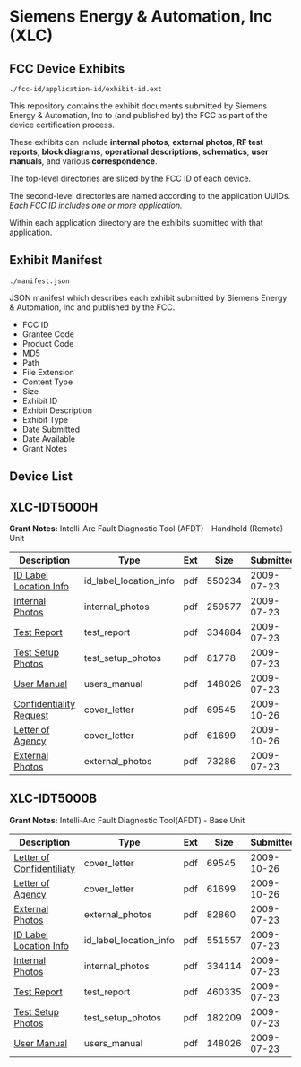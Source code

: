 # Siemens Energy & Automation, Inc (XLC)
## FCC Device Exhibits

```
./fcc-id/application-id/exhibit-id.ext
```

This repository contains the exhibit documents submitted by Siemens Energy & Automation, Inc to (and published by) the FCC as part of the device certification process.

These exhibits can include **internal photos**, **external photos**, **RF test reports**, **block diagrams**, **operational descriptions**, **schematics**, **user manuals**, and various **correspondence**.

The top-level directories are sliced by the FCC ID of each device.

The second-level directories are named according to the application UUIDs. *Each FCC ID includes one or more application.*

Within each application directory are the exhibits submitted with that application. 

## Exhibit Manifest

```
./manifest.json
```

JSON manifest which describes each exhibit submitted by Siemens Energy & Automation, Inc and published by the FCC.

- FCC ID
- Grantee Code
- Product Code
- MD5
- Path
- File Extension
- Content Type
- Size
- Exhibit ID
- Exhibit Description
- Exhibit Type
- Date Submitted
- Date Available
- Grant Notes

## Device List
## XLC-IDT5000H
**Grant Notes:** Intelli-Arc Fault Diagnostic Tool (AFDT) - Handheld (Remote) Unit

| Description | Type | Ext | Size | Submitted | Available |
| ----------- | ---- | --- | ---- | --------- | --------- |
| [ID Label Location Info](XLC-IDT5000H/11d58ed3e115cbf876902ddd599d3fb2/1143875.pdf) | id_label_location_info | pdf | 550234 | 2009-07-23 | 2009-07-23 |
| [Internal Photos](XLC-IDT5000H/11d58ed3e115cbf876902ddd599d3fb2/1143876.pdf) | internal_photos | pdf | 259577 | 2009-07-23 | 2009-07-23 |
| [Test Report](XLC-IDT5000H/11d58ed3e115cbf876902ddd599d3fb2/1143879.pdf) | test_report | pdf | 334884 | 2009-07-23 | 2009-07-23 |
| [Test Setup Photos](XLC-IDT5000H/11d58ed3e115cbf876902ddd599d3fb2/1143880.pdf) | test_setup_photos | pdf | 81778 | 2009-07-23 | 2009-07-23 |
| [User Manual](XLC-IDT5000H/11d58ed3e115cbf876902ddd599d3fb2/1143859.pdf) | users_manual | pdf | 148026 | 2009-07-23 | 2009-07-23 |
| [Confidentiality Request](XLC-IDT5000H/11d58ed3e115cbf876902ddd599d3fb2/1188877.pdf) | cover_letter | pdf | 69545 | 2009-10-26 | 2009-07-23 |
| [Letter of Agency](XLC-IDT5000H/11d58ed3e115cbf876902ddd599d3fb2/1188878.pdf) | cover_letter | pdf | 61699 | 2009-10-26 | 2009-07-23 |
| [External Photos](XLC-IDT5000H/11d58ed3e115cbf876902ddd599d3fb2/1143874.pdf) | external_photos | pdf | 73286 | 2009-07-23 | 2009-07-23 |
## XLC-IDT5000B
**Grant Notes:** Intelli-Arc Fault Diagnostic Tool(AFDT) - Base Unit

| Description | Type | Ext | Size | Submitted | Available |
| ----------- | ---- | --- | ---- | --------- | --------- |
| [Letter of Confidentiliaty](XLC-IDT5000B/6e7af6c7a69ef4797cb244ddcb5250d0/1188877.pdf) | cover_letter | pdf | 69545 | 2009-10-26 | 2009-07-23 |
| [Letter of Agency](XLC-IDT5000B/6e7af6c7a69ef4797cb244ddcb5250d0/1188878.pdf) | cover_letter | pdf | 61699 | 2009-10-26 | 2009-07-23 |
| [External Photos](XLC-IDT5000B/6e7af6c7a69ef4797cb244ddcb5250d0/1143852.pdf) | external_photos | pdf | 82860 | 2009-07-23 | 2009-07-23 |
| [ID Label Location Info](XLC-IDT5000B/6e7af6c7a69ef4797cb244ddcb5250d0/1143853.pdf) | id_label_location_info | pdf | 551557 | 2009-07-23 | 2009-07-23 |
| [Internal Photos](XLC-IDT5000B/6e7af6c7a69ef4797cb244ddcb5250d0/1143854.pdf) | internal_photos | pdf | 334114 | 2009-07-23 | 2009-07-23 |
| [Test Report](XLC-IDT5000B/6e7af6c7a69ef4797cb244ddcb5250d0/1143857.pdf) | test_report | pdf | 460335 | 2009-07-23 | 2009-07-23 |
| [Test Setup Photos](XLC-IDT5000B/6e7af6c7a69ef4797cb244ddcb5250d0/1143858.pdf) | test_setup_photos | pdf | 182209 | 2009-07-23 | 2009-07-23 |
| [User Manual](XLC-IDT5000B/6e7af6c7a69ef4797cb244ddcb5250d0/1143859.pdf) | users_manual | pdf | 148026 | 2009-07-23 | 2009-07-23 |
